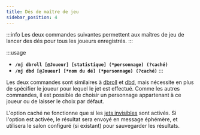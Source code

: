 ```yaml
---
title: Dés de maître de jeu
sidebar_position: 4
---
```

:::info
Les deux commandes suivantes permettent aux maîtres de jeu de lancer des dés pour tous les joueurs enregistrés.
:::

:::usage
- **`/mj dbroll [@Joueur] [statistique] (*personnage) (?caché)`**
- **`/mj dbd [@Joueur] [*nom du dé] (*personnage) (?caché)`**
:::

Les deux commandes sont similaires à [dbroll](../Usage/model.mdx#dbroll) et [dbd](../Usage/model.mdx#dbd), mais nécessite en plus de spécifier le joueur pour lequel le jet est effectué. Comme les autres commandes, il est possible de choisir un personnage appartenant à ce joueur ou de laisser le choix par défaut.

L'option caché ne fonctionne que si les [jets invisibles](../admin/config/index.md#jets-invisibles-jet_invisible) sont activés. Si l'option est activée, le résultat sera envoyé en message éphémère, et utilisera le salon configuré (si existant) pour sauvegarder les résultats.